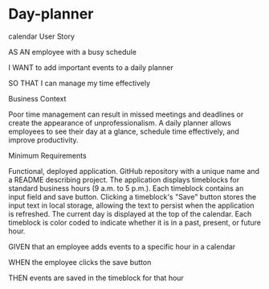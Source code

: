# Day-planner
calendar
User Story

AS AN employee with a busy schedule

I WANT to add important events to a daily planner

SO THAT I can manage my time effectively 


Business Context

Poor time management can result in missed meetings and deadlines or create the appearance of unprofessionalism. A daily planner allows employees to see their day at a glance, schedule time effectively, and improve productivity. 


Minimum Requirements


Functional, deployed application.
GitHub repository with a unique name and a README describing project.
The application displays timeblocks for standard business hours (9 a.m. to 5 p.m.).
Each timeblock contains an input field and save button.
Clicking a timeblock's "Save" button stores the input text in local storage, allowing the text to persist when the application is refreshed.
The current day is displayed at the top of the calendar.
Each timeblock is color coded to indicate whether it is in a past, present, or future hour.


GIVEN that an employee adds events to a specific hour in a calendar

WHEN the employee clicks the save button

THEN events are saved in the timeblock for that hour
